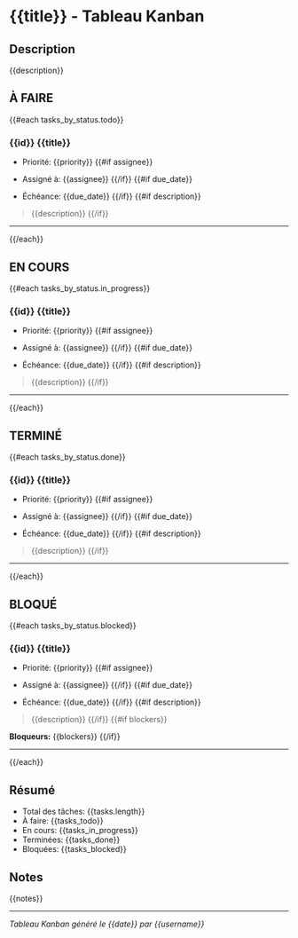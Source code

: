 # {{title}} - Tableau Kanban

## Description

{{description}}

## À FAIRE

{{#each tasks_by_status.todo}}

### **{{id}}** {{title}}

- Priorité: {{priority}}
{{#if assignee}}

- Assigné à: {{assignee}}
{{/if}}
{{#if due_date}}

- Échéance: {{due_date}}
{{/if}}
{{#if description}}

> {{description}}
{{/if}}

---
{{/each}}

## EN COURS

{{#each tasks_by_status.in_progress}}

### **{{id}}** {{title}}

- Priorité: {{priority}}
{{#if assignee}}

- Assigné à: {{assignee}}
{{/if}}
{{#if due_date}}

- Échéance: {{due_date}}
{{/if}}
{{#if description}}

> {{description}}
{{/if}}

---
{{/each}}

## TERMINÉ

{{#each tasks_by_status.done}}

### **{{id}}** {{title}}

- Priorité: {{priority}}
{{#if assignee}}

- Assigné à: {{assignee}}
{{/if}}
{{#if due_date}}

- Échéance: {{due_date}}
{{/if}}
{{#if description}}

> {{description}}
{{/if}}

---
{{/each}}

## BLOQUÉ

{{#each tasks_by_status.blocked}}

### **{{id}}** {{title}}

- Priorité: {{priority}}
{{#if assignee}}

- Assigné à: {{assignee}}
{{/if}}
{{#if due_date}}

- Échéance: {{due_date}}
{{/if}}
{{#if description}}

> {{description}}
{{/if}}
{{#if blockers}}

**Bloqueurs:** {{blockers}}
{{/if}}

---
{{/each}}

## Résumé

- Total des tâches: {{tasks.length}}
- À faire: {{tasks_todo}}
- En cours: {{tasks_in_progress}}
- Terminées: {{tasks_done}}
- Bloquées: {{tasks_blocked}}

## Notes

{{notes}}

---
*Tableau Kanban généré le {{date}} par {{username}}*
